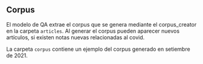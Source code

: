 ## Corpus

El modelo de QA extrae el corpus que se genera mediante el corpus_creator en la carpeta `articles`. Al generar el corpus pueden aparecer nuevos artículos, si existen notas nuevas relacionadas al covid.

La carpeta `corpus` contiene un ejemplo del corpus generado en setiembre de 2021.
